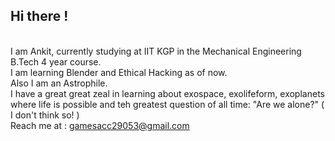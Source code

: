 ## Hi there !
<br>I am Ankit, currently studying at IIT KGP in the Mechanical Engineering B.Tech 4 year course.
<br>I am learning Blender and Ethical Hacking as of now.
<br>Also I am an Astrophile. 
<br>I have a great great zeal in learning about exospace, exolifeform, exoplanets where life is possible and teh greatest question of all time: "Are we alone?" ( I don't think so! )
<br>Reach me at : gamesacc29053@gmail.com


<!--
**ankit29053/ankit29053** is a ✨ _special_ ✨ repository because its `README.md` (this file) appears on yor GitHub profile.

Here are some ideas to get you started:

- 🔭 I’m currently working on ...
- 🌱 I’m currently learning ...
- 👯 I’m looking to collaborate on ...
- 🤔 I’m looking for help with ...
- 💬 Ask me about ...
- 📫 How to reach me: ...
- 😄 Pronouns: ...
- ⚡ Fun fact: ...
-->
